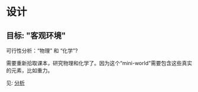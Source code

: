 # 设计

## 目标: "客观环境"

可行性分析：“物理” 和 “化学”?

需要重新拾取课本，研究物理和化学了。因为这个“mini-world”需要包含这些真实的元素，比如重力。

见: [分析](think/ObjectiveEnvironment_zh.md)

